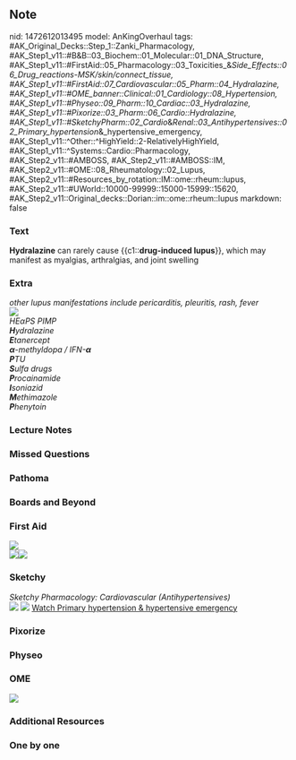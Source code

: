 ## Note
nid: 1472612013495
model: AnKingOverhaul
tags: #AK_Original_Decks::Step_1::Zanki_Pharmacology, #AK_Step1_v11::#B&B::03_Biochem::01_Molecular::01_DNA_Structure, #AK_Step1_v11::#FirstAid::05_Pharmacology::03_Toxicities_&_Side_Effects::06_Drug_reactions_-_MSK/skin/connect_tissue, #AK_Step1_v11::#FirstAid::07_Cardiovascular::05_Pharm::04_Hydralazine, #AK_Step1_v11::#OME_banner::Clinical::01_Cardiology::08_Hypertension, #AK_Step1_v11::#Physeo::09_Pharm::10_Cardiac::03_Hydralazine, #AK_Step1_v11::#Pixorize::03_Pharm::06_Cardio::Hydralazine, #AK_Step1_v11::#SketchyPharm::02_Cardio_&_Renal::03_Antihypertensives::02_Primary_hypertension_&_hypertensive_emergency, #AK_Step1_v11::^Other::^HighYield::2-RelativelyHighYield, #AK_Step1_v11::^Systems::Cardio::Pharmacology, #AK_Step2_v11::#AMBOSS, #AK_Step2_v11::#AMBOSS::IM, #AK_Step2_v11::#OME::08_Rheumatology::02_Lupus, #AK_Step2_v11::#Resources_by_rotation::IM::ome::rheum::lupus, #AK_Step2_v11::#UWorld::10000-99999::15000-15999::15620, #AK_Step2_v11::Original_decks::Dorian::im::ome::rheum::lupus
markdown: false

### Text
<div>
  <b>Hydralazine</b> can rarely cause {{c1::<b>drug-induced
  lupus</b>}}, which may manifest as myalgias, arthralgias, and
  joint swelling
</div>

### Extra
<div>
  <i>other lupus manifestations include pericarditis, pleuritis,
  rash, fever</i>
</div>
<div><img src="paste-475113577251293.jpg"></div>
<div>
  <div>
    <i>HE</i><i>α</i><i>PS PIMP</i>
  </div>
  <div>
    <i><b>H</b>ydralazine</i>
  </div>
  <div>
    <i><b>E</b>tanercept</i>
    <div>
      <i><b>α</b>-methyldopa / IFN-</i><i><b>α</b></i>
    </div>
    <div>
      <i><b>P</b>TU</i>
    </div>
    <div>
      <i><b>S</b>ulfa drugs</i>
    </div>
    <div>
      <i><b style="font-weight: bold;">P</b>rocainamide</i>
    </div>
    <div>
      <i><b>I</b>soniazid</i>
    </div>
    <div>
      <i><b>M</b>ethimazole</i>
    </div>
    <div>
      <i><b>P</b>henytoin</i>
    </div>
  </div>
</div>

### Lecture Notes


### Missed Questions


### Pathoma


### Boards and Beyond


### First Aid
<img src="paste-15131169783811.jpg">
<div><img src="paste-669701365563395.jpg"><img src=
"paste-686305709129731.jpg"></div>

### Sketchy
<div>
  <i>Sketchy Pharmacology: Cardiovascular (Antihypertensives)</i>
</div><img src=
"Screen%20Shot%202019-09-18%20at%209.11.10%20AM.png"> <img src=
"Screen%20Shot%202019-09-18%20at%209.11.25%20AM.png"> <a href=
"https://dashboard.sketchy.com/study/medical/courses/medical-pharmacology/units/medical-pharmacology-cardiovascular-renal/videos/medical-pharmacology-cardiovascular-and-renal-antihypertensives-primary-hypertension-and-hypertensive-emergency?utm_source=anki&utm_medium=partnership&utm_campaign=february_update&utm_content=medical">
Watch Primary hypertension & hypertensive emergency</a>

### Pixorize


### Physeo


### OME
<div class="ome-widget">
  <a href=
  "https://onlinemeded.org/spa/cardiology/hypertension/acquire?ref=anki">
  <img src="_OME_AnkiFlashcards_Lesson_2.png"></a>
</div>

### Additional Resources


### One by one

